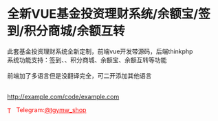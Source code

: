 # 全新VUE基金投资理财系统/余额宝/签到/积分商城/余额互转

此套基金投资理财系统全新定制，前端vue开发带源码，后端thinkphp<br>系统功能支持：签到、、积分商城、余额宝、余额互转等功能<br><br>前端加了多语言但是没翻译完全，可二开添加其他语言<br><br>

http://example.com/code/example.com







<p style="color: red;"><img src="https://cdn-icons-png.flaticon.com/512/2111/2111646.png" alt="Telegram Icon" style="width: 16px; vertical-align: middle; margin-right: 5px;">Telegram:<a href="https://t.me/tgymw_shop" style="color: red;">@tgymw_shop</a></p>

